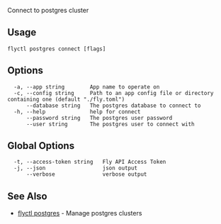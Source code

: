 Connect to postgres cluster

## Usage
~~~
flyctl postgres connect [flags]
~~~

## Options

~~~
  -a, --app string        App name to operate on
  -c, --config string     Path to an app config file or directory containing one (default "./fly.toml")
      --database string   The postgres database to connect to
  -h, --help              help for connect
      --password string   The postgres user password
      --user string       The postgres user to connect with
~~~

## Global Options

~~~
  -t, --access-token string   Fly API Access Token
  -j, --json                  json output
      --verbose               verbose output
~~~

## See Also

* [flyctl postgres](/docs/flyctl/postgres/)	 - Manage postgres clusters

